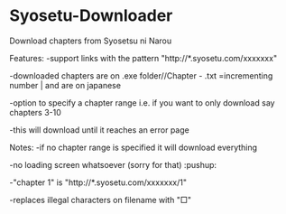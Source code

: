 # Syosetu-Downloader
Download chapters from Syosetsu ni Narou


Features:
-support links with the pattern "http://*.syosetu.com/xxxxxxx"

-downloaded chapters are on .exe folder/<novel name>/Chapter <num> - <chapter name>.txt 
<num>=incrementing number | <novel name> and <chapter name> are on japanese

-option to specify a chapter range i.e. if you want to only download say chapters 3-10

-this will download until it reaches an error page


Notes:
-if no chapter range is specified it will download everything

-no loading screen whatsoever (sorry for that) :pushup:

-"chapter 1" is "http://*.syosetu.com/xxxxxxx/1"

-replaces illegal characters on filename with "□"
